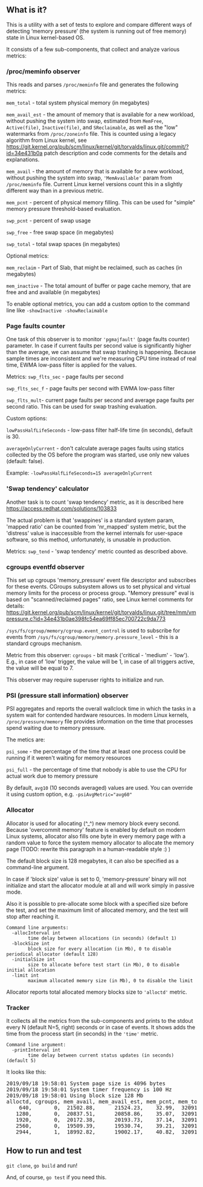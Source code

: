 ## What is it?
This is a utility with a set of tests to explore and compare different ways of detecting ‘memory pressure’ (the system is running out of free memory) state in Linux kernel-based OS.

It consists of a few sub-components, that collect and analyze various metrics:

### /proc/meminfo observer
This reads and parses ```/proc/meminfo``` file and generates the following metrics:

```mem_total``` - total system physical memory (in megabytes)

```mem_avail_est``` -  the amount of memory that is available for a new workload, without pushing the system into swap, estimated from `MemFree`, `Active(file)`, `Inactive(file)`, and `SReclaimable`, as well as the "low" watermarks from `/proc/zoneinfo` file. This is counted using a legacy algorithm from Linux kernel, see https://git.kernel.org/pub/scm/linux/kernel/git/torvalds/linux.git/commit/?id=34e431b0a patch description and code comments for the details and explanations.

```mem_avail``` - the amount of memory that is available for a new workload, without pushing the system into swap, ```'MemAvailable'``` param from ```/proc/meminfo``` file. Current Linux kernel versions count this in a slightly different way than in a previous metric.

```mem_pcnt``` - percent of physical memory filling. This can be used for "simple" memory pressure threshold-based evaluation.

```swp_pcnt``` - percent of swap usage

```swp_free``` - free swap space (in megabytes)

```swp_total``` - total swap spaces  (in megabytes)

Optional metrics:

```mem_reclaim``` - Part of Slab, that might be reclaimed, such as caches (in megabytes)

```mem_inactive``` - The total amount of buffer or page cache memory, that are free and and available (in megabytes)

To enable optional metrics, you can add a custom option to the command line like ```-showInactive -showReclaimable```


### Page faults counter
One task of this observer is to monitor ```'pgmajfault'``` (page faults counter) parameter. In case if current faults per second value is significantly higher than the average, we can assume that swap trashing is happening. Because sample times are inconsistent and we're measuring CPU time instead of real time, EWMA low-pass filter is applied for the values. 

Metrics:
```swp_flts_sec``` - page faults per second

```swp_flts_sec_f``` - page faults per second with EWMA low-pass filter

```swp_flts_mult```- current page faults per second and average page faults per second ratio. This can be used for swap trashing evaluation.

Custom options:

```lowPassHalfLifeSeconds``` - low-pass filter half-life time (in seconds), default is 30.

```averageOnlyCurrent``` - don't calculate average pages faults using statics collected by the OS before the program was started, use only new values (default: false).

Example: ```-lowPassHalfLifeSeconds=15 averageOnlyCurrent```

### 'Swap tendency' calculator

Another task is to count 'swap tendency' metric, as it is described here https://access.redhat.com/solutions/103833

The actual problem is that 'swappines' is a standard system param, 'mapped ratio' can be counted from 'nr_mapped' system metric, but the 'distress' value is inaccessible from the kernel internals for user-space software, so this method, unfortunately, is unusable in production.

Metrics:
```swp_tend``` - 'swap tendency' metric counted as described above.


### cgroups eventfd observer
This set up cgroups 'memory_pressure' event file descriptor and subscribes for these events. CGroups subsystem allows us to set physical and virtual memory limits for the process or process group. "Memory pressure" eval is based on "scanned/reclaimed pages" ratio, see Linux kernel comments for details:
https://git.kernel.org/pub/scm/linux/kernel/git/torvalds/linux.git/tree/mm/vmpressure.c?id=34e431b0ae398fc54ea69ff85ec700722c9da773

```/sys/fs/cgroup/memory/cgroup.event_control``` is used to subscribe for events from ```/sys/fs/cgroup/memory/memory.pressure_level``` - this is a standard cgroups mechanism.

Metric from this observer:
```cgroups``` - bit mask ('critical - 'medium' - 'low'). E.g., in case of 'low' trigger, the value will be 1, in case of all triggers active, the value will be equal to 7.

This observer may require superuser rights to initialize and run.

### PSI (pressure stall information) observer
PSI aggregates and reports the overall wallclock time in which the
tasks in a system wait for contended hardware resources. In modern Linux kernels, ```/proc/pressure/memory``` file provides information on the time that processes spend waiting due to memory pressure.

The metics are:

```psi_some``` - the percentage of the time that at least one process could be running if it weren't waiting for memory resources

```psi_full``` - the percentage of time that nobody is able to use the CPU for actual work due to memory pressure

By default, ```avg10``` (10 seconds averaged) values are used. You can override it using custom option, e.g.  ```-psiAvgMetric="avg60"```

### Allocator
Allocator is used for allocating (^_^) new memory block every second. Because 'overcommit memory' feature is enabled by default on modern Linux systems, allocator also fills one byte in every memory page with a random value to force the system memory allocator to allocate the memory page (TODO: rewrite this paragraph in a human-readable style :) )

The default block size is 128 megabytes, it can also be specified as a command-line argument.

In case if 'block size' value is set to 0, 'memory-pressure' binary will not initialize and start the allocator module at all and will work simply in passive mode.

Also it is possible to pre-allocate some block with a specified size before the test, and set the maximum limit of allocated memory, and the test will stop after reaching it.

```
Command line arguments:
  -allocInterval int
    	time delay between allocations (in seconds) (default 1)
  -blockSize int
    	block size for every allocation (in Mb), 0 to disable periodical allocator (default 128)
  -initialSize int
    	size to allocate before test start (in Mb), 0 to disable initial allocation
  -limit int
    	maximum allocated memory size (in Mb), 0 to disable the limit
```

Allocator reports total allocated memory blocks size to ```'alloctd'``` metric.


### Tracker
It collects all the metrics from the sub-components and prints to the stdout every N (default N=5, right) seconds or in case of events. It shows adds the time from the process start (in seconds) in the ```'time'``` metric.

```
Command line argument:
  -printInterval int
    	time delay between current status updates (in seconds) (default 5)
```

It looks like this:
<pre>2019/09/18 19:58:01 System page size is 4096 bytes
2019/09/18 19:58:01 System timer frequency is 100 Hz
2019/09/18 19:58:01 Using block size 128 Mb
alloctd, cgroups, mem_avail, mem_avail_est, mem_pcnt, mem_total, psi_full, psi_some, swp_flts_mult, swp_flts_sec, swp_flts_sec_f, swp_free, swp_pcnt, swp_tend, swp_total, time, 
    640,       0,  21502.88,      21524.23,    32.99,  32091.43,     0.00,     0.00,          0.88,         0.00,           9.81, 30518.00,     0.00,    11.75,  30518.00,    5, 
   1280,       0,  20837.51,      20858.86,    35.07,  32091.43,     0.00,     0.00,          0.79,         0.61,           8.83, 30518.00,     0.00,    11.75,  30518.00,   10, 
   1920,       0,  20172.38,      20193.73,    37.14,  32091.43,     0.00,     0.00,          0.70,         0.00,           7.83, 30518.00,     0.00,    11.75,  30518.00,   15, 
   2560,       0,  19509.39,      19530.74,    39.21,  32091.43,     0.00,     0.00,          0.63,         0.00,           7.11, 30518.00,     0.00,    11.75,  30518.00,   20, 
   2944,       1,  18992.82,      19002.17,    40.82,  32091.43,     0.00,     0.00,          0.59,         0.00,           6.55, 30518.00,     0.00,    11.75,  30518.00,   23, 
</pre>


## How to run and test
```git clone```, ```go build``` and run!

And, of course, ```go test``` if you need this.